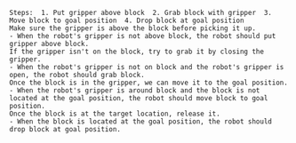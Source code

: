 
    Steps:  1. Put gripper above block  2. Grab block with gripper  3. Move block to goal position  4. Drop block at goal position
    Make sure the gripper is above the block before picking it up.
    - When the robot's gripper is not above block, the robot should put gripper above block.
    If the gripper isn't on the block, try to grab it by closing the gripper.
    - When the robot's gripper is not on block and the robot's gripper is open, the robot should grab block.
    Once the block is in the gripper, we can move it to the goal position.
    - When the robot's gripper is around block and the block is not located at the goal position, the robot should move block to goal position.
    Once the block is at the target location, release it.
    - When the block is located at the goal position, the robot should drop block at goal position.